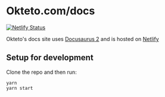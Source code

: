 # Okteto.com/docs

[![Netlify Status](https://api.netlify.com/api/v1/badges/9727b18a-8038-4a4e-91ff-95315bf76ead/deploy-status)](https://app.netlify.com/sites/okteto-docs/deploys)

Okteto's docs site uses [Docusaurus 2](https://v2.docusaurus.io/) and is hosted on [Netlify](https://www.netlify.com/)

## Setup for development

Clone the repo and then run: 

```console
yarn
yarn start
```
